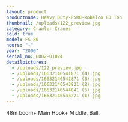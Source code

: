 ```yaml
---
layout: product
productname: Heavy Duty-FS80-kobelco 80 Ton
thumbnail: /uploads/122_preview.jpg
category: Crawler Cranes
sold: true
model: FS-80
hours: "-"
year: "2000"
serial_no: GD02-01024
detailpictures:
  - /uploads/122_preview.jpg
  - /uploads/16632146541871 (4).jpg
  - /uploads/16632146542871 (3).jpg
  - /uploads/16632146543821 (2).jpg
  - /uploads/16632146544041 (5).jpg
  - /uploads/16632146546221 (1).jpg
---
```

48m boom+ Main Hook+ Middle, Ball.